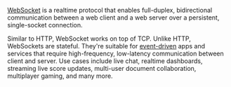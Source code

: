 [WebSocket](https://ably.com/topic/websockets) is a realtime protocol that enables full-duplex, bidirectional communication between a web client and a web server over a persistent, single-socket connection.

Similar to HTTP, WebSocket works on top of TCP. Unlike HTTP, WebSockets are stateful. They're suitable for [event-driven](https://ably.com/blog/the-shift-to-event-driven) apps and services that require high-frequency, low-latency communication between client and server. Use cases include live chat, realtime dashboards, streaming live score updates, multi-user document collaboration, multiplayer gaming, and many more.